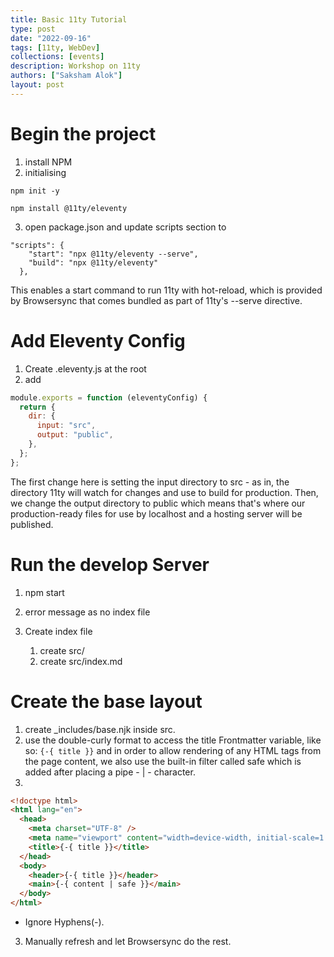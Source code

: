 ```yaml
---
title: Basic 11ty Tutorial
type: post
date: "2022-09-16"
tags: [11ty, WebDev]
collections: [events]
description: Workshop on 11ty
authors: ["Saksham Alok"]
layout: post
---
```


# Begin the project

1.  install NPM
2.  initialising

```
npm init -y
```

```
npm install @11ty/eleventy
```

3. open package.json and update scripts section to

```
"scripts": {
    "start": "npx @11ty/eleventy --serve",
    "build": "npx @11ty/eleventy"
  },
```

This enables a start command to run 11ty with hot-reload, which is provided by Browsersync that comes bundled as part of 11ty's --serve directive.

# Add Eleventy Config

1.  Create .eleventy.js at the root
2.  add

```javascript
module.exports = function (eleventyConfig) {
  return {
    dir: {
      input: "src",
      output: "public",
    },
  };
};
```

The first change here is setting the input directory to src - as in, the directory 11ty will watch for changes and use to build for production. Then, we change the output directory to public which means that's where our production-ready files for use by localhost and a hosting server will be published.

# Run the develop Server

1.  npm start
2.  error message as no index file
3.  Create index file

    1. create src/
    2. create src/index.md

# Create the base layout

1.  create \_includes/base.njk inside src.
2.  use the double-curly format to access the title Frontmatter variable, like so: `{-{ title }}` and in order to allow rendering of any HTML tags from the page content, we also use the built-in filter called safe which is added after placing a pipe - | - character.
3.

```html
<!doctype html>
<html lang="en">
  <head>
    <meta charset="UTF-8" />
    <meta name="viewport" content="width=device-width, initial-scale=1.0" />
    <title>{-{ title }}</title>
  </head>
  <body>
    <header>{-{ title }}</header>
    <main>{-{ content | safe }}</main>
  </body>
</html>
```

- Ignore Hyphens(-).

3. Manually refresh and let Browsersync do the rest.
